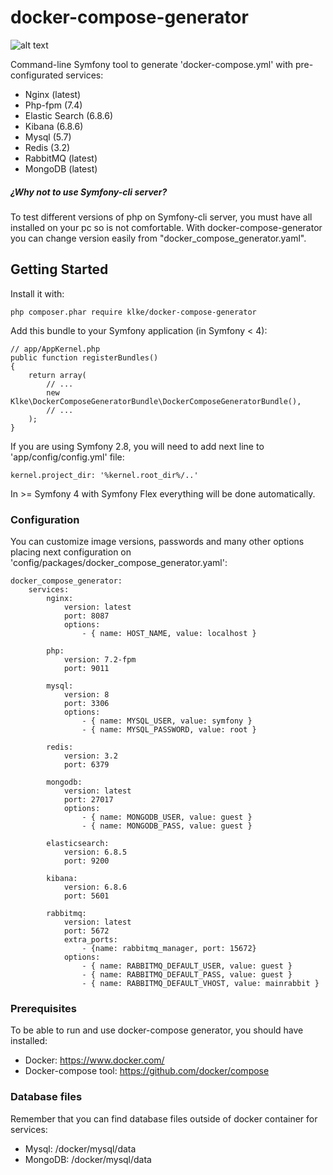 # docker-compose-generator

![alt text](https://i.imgur.com/r257GPD.gif)

Command-line Symfony tool to generate 'docker-compose.yml' with pre-configurated services:

* Nginx (latest)
* Php-fpm (7.4)
* Elastic Search (6.8.6)
* Kibana (6.8.6)
* Mysql (5.7)
* Redis (3.2)
* RabbitMQ (latest)
* MongoDB (latest)

##### ¿Why not to use Symfony-cli server? ##### 

To test different versions of php on Symfony-cli server, you must have all installed on your pc so is not comfortable.
With docker-compose-generator you can change version easily from "docker_compose_generator.yaml".

## Getting Started

Install it with:

```
php composer.phar require klke/docker-compose-generator
```

Add this bundle to your Symfony application (in Symfony < 4):
```
// app/AppKernel.php
public function registerBundles()
{
    return array(
        // ...
        new Klke\DockerComposeGeneratorBundle\DockerComposeGeneratorBundle(),
        // ...
    );
}
```

If you are using Symfony 2.8, you will need to add next line to 'app/config/config.yml' file:

```
kernel.project_dir: '%kernel.root_dir%/..'
```

In >= Symfony 4 with Symfony Flex everything will be done automatically.

### Configuration

You can customize image versions, passwords and many other options placing next configuration on 'config/packages/docker_compose_generator.yaml':

```
docker_compose_generator:
    services:
        nginx:
            version: latest
            port: 8087
            options:
                - { name: HOST_NAME, value: localhost }

        php:
            version: 7.2-fpm
            port: 9011
    
        mysql:
            version: 8
            port: 3306
            options:
                - { name: MYSQL_USER, value: symfony }
                - { name: MYSQL_PASSWORD, value: root }

        redis:
            version: 3.2
            port: 6379

        mongodb:
            version: latest
            port: 27017
            options:
                - { name: MONGODB_USER, value: guest }
                - { name: MONGODB_PASS, value: guest }

        elasticsearch:
            version: 6.8.5
            port: 9200

        kibana:
            version: 6.8.6
            port: 5601

        rabbitmq:
            version: latest
            port: 5672
            extra_ports:
                - {name: rabbitmq_manager, port: 15672}
            options:
                - { name: RABBITMQ_DEFAULT_USER, value: guest }
                - { name: RABBITMQ_DEFAULT_PASS, value: guest }
                - { name: RABBITMQ_DEFAULT_VHOST, value: mainrabbit }
```

### Prerequisites

To be able to run and use docker-compose generator, you should have installed:

* Docker: https://www.docker.com/
* Docker-compose tool: https://github.com/docker/compose

### Database files

Remember that you can find database files outside of docker container for services:

* Mysql: /docker/mysql/data
* MongoDB: /docker/mysql/data

